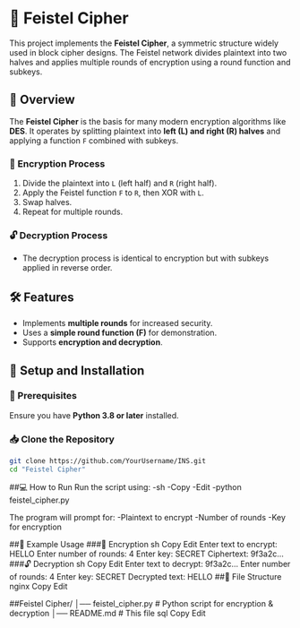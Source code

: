 # 🔐 Feistel Cipher

This project implements the **Feistel Cipher**, a symmetric structure widely used in block cipher designs. The Feistel network divides plaintext into two halves and applies multiple rounds of encryption using a round function and subkeys.

## 📜 Overview
The **Feistel Cipher** is the basis for many modern encryption algorithms like **DES**. It operates by splitting plaintext into **left (L) and right (R) halves** and applying a function `F` combined with subkeys.

### 🔑 Encryption Process
1. Divide the plaintext into `L` (left half) and `R` (right half).
2. Apply the Feistel function `F` to `R`, then XOR with `L`.
3. Swap halves.
4. Repeat for multiple rounds.

### 🔓 Decryption Process
- The decryption process is identical to encryption but with subkeys applied in reverse order.

## 🛠️ Features
- Implements **multiple rounds** for increased security.
- Uses a **simple round function (F)** for demonstration.
- Supports **encryption and decryption**.

## 🚀 Setup and Installation
### 📌 Prerequisites
Ensure you have **Python 3.8 or later** installed.

### 📥 Clone the Repository
```sh
git clone https://github.com/YourUsername/INS.git
cd "Feistel Cipher"
```

##💻 How to Run 
   Run the script using:
-sh
-Copy
-Edit
-python feistel_cipher.py

The program will prompt for:
-Plaintext to encrypt
-Number of rounds
-Key for encryption

##📝 Example Usage
###🔐 Encryption
sh
Copy
Edit
Enter text to encrypt: HELLO
Enter number of rounds: 4
Enter key: SECRET
Ciphertext: 9f3a2c...
###🔓 Decryption
sh
Copy
Edit
Enter text to decrypt: 9f3a2c...
Enter number of rounds: 4
Enter key: SECRET
Decrypted text: HELLO
##📂 File Structure
nginx
Copy
Edit

##Feistel Cipher/
│── feistel_cipher.py   # Python script for encryption & decryption
│── README.md           # This file
sql
Copy
Edit



